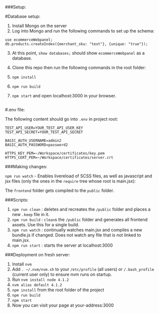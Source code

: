 ###Setup:

#Database setup:

1. Install Mongo on the server
2. Log into Mongo and run the following commands to set up the schema:
```
use ecommerceWebpanel;
db.products.createIndex({merchant_sku: "text"}, {unique: "true"});

```
3. At this point, `show databases;` should show `ecommerceWebpanel` as a database.

0. Clone this repo then run the following commands in the root folder:
1. `npm install`
2. `npm run build`
3. `npm start` and open localhost:3000 in your browser.

##

#.env file:

The following content should go into `.env` in project root:

```
TEST_API_USER=YOUR_TEST_API_USER_KEY
TEST_API_SECRET=YOUR_TEST_API_SECRET

BASIC_AUTH_USERNAME=admin2
BASIC_AUTH_PASSWORD=password2

HTTPS_KEY_PEM=~/Workspace/certificates/key.pem
HTTPS_CERT_PEM=~/Workspace/certificates/server.crt

```

###Making changes:

`npm run watch` - Enables livereload of SCSS files, as well as javascript and jsx files (only the ones in the `require` tree whose root is main.jsx):

The `frontend` folder gets compiled to the `public` folder.

###Scripts:

1. `npm run clean` : deletes and recreates the `/public` folder and places a new `.keep` file in it.
2. `npm run build` : `clean`s the `/public` folder and generates all frontend assets. Use this for a single build.
3. `npm run watch` : continually watches main.jsx and compiles a new bundle.js if changed. Does not watch any file that is not linked to main.jsx.
4. `npm run start` : starts the server at localhost:3000

###Deployment on fresh server:
1. Install `nvm`
2. Add `. ~/.nvm/nvm.sh` to your `/etc/profile` (all users) or `/.bash_profile` (current user only) to ensure nvm runs on startup.
2. Run `nvm install node 4.1.2`
3. `nvm alias default 4.1.2`
4. `npm install` from the root folder of the project
5. `npm run build`
6. `npm start`
7. Now you can visit your page at your-address:3000
